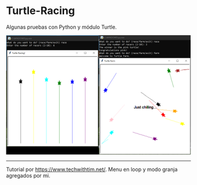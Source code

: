 # Turtle-Racing

Algunas pruebas con Python y módulo Turtle.

![ScreenShot](/screenshots/turtle3.png)

-------------------------------------

Tutorial por https://www.techwithtim.net/.
Menu en loop y modo granja agregados por mi.
